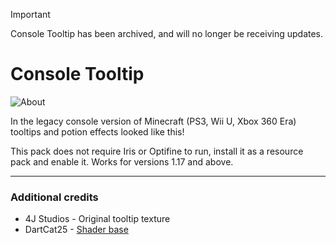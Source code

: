 > [!IMPORTANT]  
> Console Tooltip has been archived, and will no longer be receiving updates.

# Console Tooltip
![About](https://user-images.githubusercontent.com/49575478/204980530-cd79afab-2a11-46e0-9717-39cb5a90a289.png)

In the legacy console version of Minecraft (PS3, Wii U, Xbox 360 Era) tooltips and potion effects looked like this!

This pack does not require Iris or Optifine to run, install it as a resource pack and enable it. Works for versions 1.17 and above.

<hr>

### Additional credits
* 4J Studios - Original tooltip texture
* DartCat25 - [Shader base](https://github.com/DartCat25/resourcepacks/tree/main/royal%20tooltips)

